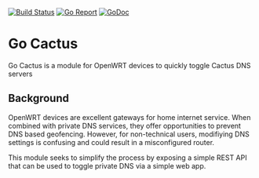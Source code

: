 [![Build Status](https://github.com/mlavergn/gocactus/workflows/CI/badge.svg?branch=master)](https://github.com/mlavergn/gocactus/actions)
[![Go Report](https://goreportcard.com/badge/github.com/mlavergn/gocactus)](https://goreportcard.com/report/github.com/mlavergn/gocactus)
[![GoDoc](https://godoc.org/github.com/mlavergn/gocactus/src/rx?status.svg)](https://godoc.org/github.com/mlavergn/gocactus/src/rx)

# Go Cactus

Go Cactus is a module for OpenWRT devices to quickly toggle Cactus DNS servers

## Background

OpenWRT devices are excellent gateways for home internet service. When combined with private DNS services, they offer opportunities to prevent DNS based geofencing. However, for non-technical users, modifiying DNS settings is confusing and could result in a misconfigured router.

This module seeks to simplify the process by exposing a simple REST API that can be used to toggle private DNS via a simple web app.
